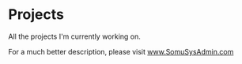 # Projects
All the projects I'm currently working on. 

For a much better description, please visit www.SomuSysAdmin.com
